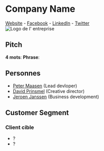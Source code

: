 # Company Name
[Website](http://www.happyvolcano.com/games/) - [Facebook]() - [LinkedIn]() - [Twitter]()  
![Logo de l' entreprise]()
## Pitch
**4 mots**: 
**Phrase**: 
## Personnes
- [Peter Maasen]() (Lead devloper)
- [David Prinsmel]() (Creative director)
- [Jeroen Janssen]() (Business development)

## Customer Segment
### Client cible
- ?
- ?